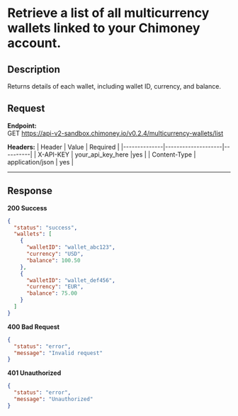 # Retrieve a list of all multicurrency wallets linked to your Chimoney account.

## Description
Returns details of each wallet, including wallet ID, currency, and balance.


## Request

**Endpoint:**  
GET https://api-v2-sandbox.chimoney.io/v0.2.4/multicurrency-wallets/list


**Headers:**
| Header       | Value              | Required |
|--------------|--------------------|----------|
| X-API-KEY    | your_api_key_here  |yes |
| Content-Type | application/json   | yes |

---

## Response

**200 Success**
```json
{
  "status": "success",
  "wallets": [
    {
      "walletID": "wallet_abc123",
      "currency": "USD",
      "balance": 100.50
    },
    {
      "walletID": "wallet_def456",
      "currency": "EUR",
      "balance": 75.00
    }
  ]
}
```

**400 Bad Request**

```json 
{
  "status": "error",
  "message": "Invalid request"
}
```
**401 Unauthorized**

```json
{
  "status": "error",
  "message": "Unauthorized"
}
```
